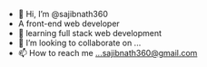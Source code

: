 - 👋 Hi, I’m @sajibnath360
-    A front-end web developer
- 🌱 learning full stack web development
- 💞️ I’m looking to collaborate on ...
- 📫 How to reach me ...sajibnath360@gmail.com

<!---
sajibnath360/sajibnath360 is a ✨ special ✨ repository because its `README.md` (this file) appears on your GitHub profile.
You can click the Preview link to take a look at your changes.
--->

